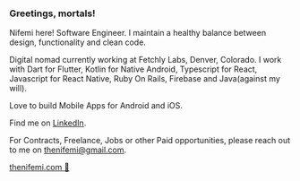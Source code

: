 <!-- ![Header](https://raw.githubusercontent.com/thenifemi/thenifemi/master/nifemi-banner.png "Header") -->

### Greetings, mortals!

Nifemi here! Software Engineer. I maintain a healthy balance between design, functionality and clean code.

Digital nomad currently working at Fetchly Labs, Denver, Colorado. I work with Dart for Flutter, Kotlin for Native Android, Typescript for React, Javascript for React Native, Ruby On Rails, Firebase and Java(against my will). 

Love to build Mobile Apps for Android and iOS. 

Find me on [LinkedIn](https://www.linkedin.com/in/nifemii).

<!-- Find my resume [here](https://github.com/thenifemi/thenifemi/blob/master/Nifemi-Diffu-Resume-2021.pdf). -->

For Contracts, Freelance, Jobs or other Paid opportunities, please reach out to me on thenifemi@gmail.com.

[thenifemi.com 🚀](https://www.thenifemi.com)
